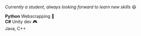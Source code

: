 *Currently a student, always looking forward to learn new skills* :smiley:

**Python** Webscrapping :robot: <br>
 **C#** Unity dev :video_game: <br>
 Java, C++

